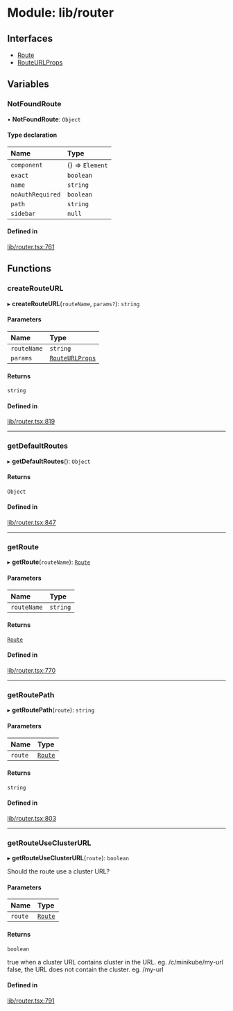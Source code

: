 # Module: lib/router

## Interfaces

- [Route](../interfaces/lib_router.Route.md)
- [RouteURLProps](../interfaces/lib_router.RouteURLProps.md)

## Variables

### NotFoundRoute

• **NotFoundRoute**: `Object`

#### Type declaration

| Name | Type |
| :------ | :------ |
| `component` | () => `Element` |
| `exact` | `boolean` |
| `name` | `string` |
| `noAuthRequired` | `boolean` |
| `path` | `string` |
| `sidebar` | ``null`` |

#### Defined in

[lib/router.tsx:761](https://github.com/headlamp-k8s/headlamp/blob/65bfc11e/frontend/src/lib/router.tsx#L761)

## Functions

### createRouteURL

▸ **createRouteURL**(`routeName`, `params?`): `string`

#### Parameters

| Name | Type |
| :------ | :------ |
| `routeName` | `string` |
| `params` | [`RouteURLProps`](../interfaces/lib_router.RouteURLProps.md) |

#### Returns

`string`

#### Defined in

[lib/router.tsx:819](https://github.com/headlamp-k8s/headlamp/blob/65bfc11e/frontend/src/lib/router.tsx#L819)

___

### getDefaultRoutes

▸ **getDefaultRoutes**(): `Object`

#### Returns

`Object`

#### Defined in

[lib/router.tsx:847](https://github.com/headlamp-k8s/headlamp/blob/65bfc11e/frontend/src/lib/router.tsx#L847)

___

### getRoute

▸ **getRoute**(`routeName`): [`Route`](../interfaces/lib_router.Route.md)

#### Parameters

| Name | Type |
| :------ | :------ |
| `routeName` | `string` |

#### Returns

[`Route`](../interfaces/lib_router.Route.md)

#### Defined in

[lib/router.tsx:770](https://github.com/headlamp-k8s/headlamp/blob/65bfc11e/frontend/src/lib/router.tsx#L770)

___

### getRoutePath

▸ **getRoutePath**(`route`): `string`

#### Parameters

| Name | Type |
| :------ | :------ |
| `route` | [`Route`](../interfaces/lib_router.Route.md) |

#### Returns

`string`

#### Defined in

[lib/router.tsx:803](https://github.com/headlamp-k8s/headlamp/blob/65bfc11e/frontend/src/lib/router.tsx#L803)

___

### getRouteUseClusterURL

▸ **getRouteUseClusterURL**(`route`): `boolean`

Should the route use a cluster URL?

#### Parameters

| Name | Type |
| :------ | :------ |
| `route` | [`Route`](../interfaces/lib_router.Route.md) |

#### Returns

`boolean`

true when a cluster URL contains cluster in the URL. eg. /c/minikube/my-url
  false, the URL does not contain the cluster. eg. /my-url

#### Defined in

[lib/router.tsx:791](https://github.com/headlamp-k8s/headlamp/blob/65bfc11e/frontend/src/lib/router.tsx#L791)
